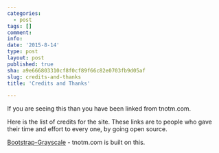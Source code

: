 ```yaml
---
categories:
  - post
tags: []
comment: 
info: 
date: '2015-8-14'
type: post
layout: post
published: true
sha: a9e666803310cf8f0cf89f66c82e0703fb9d05af
slug: credits-and-thanks
title: 'Credits and Thanks'

---
```

If you are seeing this than you have been linked from tnotm.com.

Here is the list of credits for the site.  These links are to people who gave their time and effort to every one, by going open source.

[Bootstrap-Grayscale][1] - tnotm.com is built on this.

[1]:https://github.com/IronSummitMedia/startbootstrap-grayscale "bootstrap-grayscale"